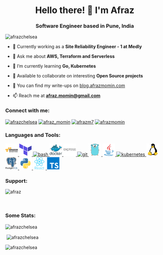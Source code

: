 <h1 align="center">Hello there! 👋 I'm Afraz</h1>
<h3 align="center">Software Engineer based in Pune, India</h3>

<p align="left"> <img src="https://komarev.com/ghpvc/?username=afrazchelsea&label=Profile%20views&color=0e75b6&style=flat" alt="afrazchelsea" /> </p>

- 🔭 Currently working as a **Site Reliability Engineer - 1 at Medly**

- 💬 Ask me about **AWS, Terraform and Serverless**

- 🌱 I’m currently learning **Go, Kubernetes**

- 🤝 Available to collaborate on interesting **Open Source projects**

- 📝 You can find my write-ups on [blog.afrazmomin.com](blog.afrazmomin.com)

- 📫 Reach me at **afraz.momin@gmail.com**

<!-- ### Blogs posts -->
<!-- BLOG-POST-LIST:START -->
<!-- BLOG-POST-LIST:END -->

<h3 align="left">Connect with me:</h3>
<p align="left">
<a href="https://dev.to/afrazchelsea" target="blank"><img align="center" src="https://raw.githubusercontent.com/rahuldkjain/github-profile-readme-generator/master/src/images/icons/Social/devto.svg" alt="afrazchelsea" height="30" width="40" /></a>
<a href="https://twitter.com/afraz_momin" target="blank"><img align="center" src="https://raw.githubusercontent.com/rahuldkjain/github-profile-readme-generator/master/src/images/icons/Social/twitter.svg" alt="afraz_momin" height="30" width="40" /></a>
<a href="https://linkedin.com/in/afrazm7" target="blank"><img align="center" src="https://raw.githubusercontent.com/rahuldkjain/github-profile-readme-generator/master/src/images/icons/Social/linked-in-alt.svg" alt="afrazm7" height="30" width="40" /></a>
<a href="https://hashnode.com/afrazmomin" target="blank"><img align="center" src="https://raw.githubusercontent.com/rahuldkjain/github-profile-readme-generator/master/src/images/icons/Social/hashnode.svg" alt="afrazmomin" height="30" width="40" /></a>
</p>

<h3 align="left">Languages and Tools:</h3>
<p align="left"> 
<a href="https://aws.amazon.com" target="_blank" rel="noreferrer"> <img src="https://raw.githubusercontent.com/devicons/devicon/master/icons/amazonwebservices/amazonwebservices-original-wordmark.svg" alt="aws" width="40" height="40"/> </a>
<a href="https://terraform.io" target="_blank" rel="noreferrer"> <img src="./assets/terraform-icon.svg" alt="terraform" width="40" height="40"/> </a>
 <a href="https://www.gnu.org/software/bash/" target="_blank" rel="noreferrer"> <img src="https://www.vectorlogo.zone/logos/gnu_bash/gnu_bash-icon.svg" alt="bash" width="40" height="40"/> </a> <a href="https://www.docker.com/" target="_blank" rel="noreferrer"> <img src="https://raw.githubusercontent.com/devicons/devicon/master/icons/docker/docker-original-wordmark.svg" alt="docker" width="40" height="40"/> </a> 
 <a href="https://expressjs.com" target="_blank" rel="noreferrer"> <img src="https://raw.githubusercontent.com/devicons/devicon/master/icons/express/express-original-wordmark.svg" alt="express" width="40" height="40"/> </a> 
 <a href="https://git-scm.com/" target="_blank" rel="noreferrer"> <img src="https://www.vectorlogo.zone/logos/git-scm/git-scm-icon.svg" alt="git" width="40" height="40"/> </a> <a href="https://golang.org" target="_blank" rel="noreferrer"> <img src="https://raw.githubusercontent.com/devicons/devicon/master/icons/go/go-original.svg" alt="go" width="40" height="40"/> </a>
 <a href="https://www.java.com" target="_blank" rel="noreferrer"> <img src="https://raw.githubusercontent.com/devicons/devicon/master/icons/java/java-original.svg" alt="java" width="40" height="40"/> </a>
 <a href="https://kubernetes.io" target="_blank" rel="noreferrer"> <img src="https://www.vectorlogo.zone/logos/kubernetes/kubernetes-icon.svg" alt="kubernetes" width="40" height="40"/> </a> <a href="https://www.linux.org/" target="_blank" rel="noreferrer"> <img src="https://raw.githubusercontent.com/devicons/devicon/master/icons/linux/linux-original.svg" alt="linux" width="40" height="40"/> </a>
 <a href="https://www.postgresql.org" target="_blank" rel="noreferrer"> <img src="https://raw.githubusercontent.com/devicons/devicon/master/icons/postgresql/postgresql-original-wordmark.svg" alt="postgresql" width="40" height="40"/> </a> 
 <a href="https://www.python.org" target="_blank" rel="noreferrer"> <img src="https://raw.githubusercontent.com/devicons/devicon/master/icons/python/python-original.svg" alt="python" width="40" height="40"/> </a> <a href="https://reactjs.org/" target="_blank" rel="noreferrer"> <img src="https://raw.githubusercontent.com/devicons/devicon/master/icons/react/react-original-wordmark.svg" alt="react" width="40" height="40"/> </a>
 <a href="https://www.typescriptlang.org/" target="_blank" rel="noreferrer"> <img src="https://raw.githubusercontent.com/devicons/devicon/master/icons/typescript/typescript-original.svg" alt="typescript" width="40" height="40"/> </a>
</p>

<h3 align="left">Support:</h3>
<p><a href="https://www.buymeacoffee.com/afraz"> <img align="left" src="https://cdn.buymeacoffee.com/buttons/v2/default-yellow.png" height="50" width="210" alt="afraz" /></a></p><br><br>
<br>
<h3 align="left">Some Stats:</h3>
<p><img align="center" src="https://github-readme-stats.vercel.app/api/top-langs?username=afrazchelsea&show_icons=true&locale=en&layout=compact" alt="afrazchelsea" /></p>

<p>&nbsp;<img align="center" src="https://github-readme-stats.vercel.app/api?username=afrazchelsea&show_icons=true&locale=en" alt="afrazchelsea" /></p>

<p><img align="center" src="https://github-readme-streak-stats.herokuapp.com/?user=afrazchelsea&" alt="afrazchelsea" /></p>
</p>
